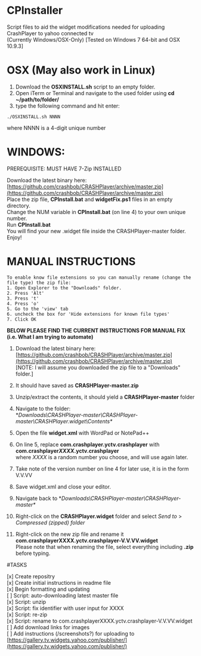 CPInstaller
===========

Script files to aid the widget modifications needed for uploading CrashPlayer to yahoo connected tv  
(Currently Windows/OSX-Only) [Tested on Windows 7 64-bit and OSX 10.9.3]    
  
# OSX (May also work in Linux)
  
1. Download the **OSXINSTALL.sh** script to an empty folder.  
2. Open iTerm or Terminal and navigate to the used folder using **cd ~/path/to/folder/**  
3. type the following command and hit enter:
```
./OSXINSTALL.sh NNNN
```  
where NNNN is a 4-digit unique number  
# WINDOWS:
PREREQUISITE: MUST HAVE 7-Zip INSTALLED  
  
Download the latest binary here: [https://github.com/crashbob/CRASHPlayer/archive/master.zip](https://github.com/crashbob/CRASHPlayer/archive/master.zip)   
Place the zip file, **CPInstall.bat** and **widgetFix.ps1** files in an empty directory.  
Change the NUM variable in **CPInstall.bat** (on line 4) to your own unique number.  
Run **CPInstall.bat**  
You will find your new .widget file inside the CRASHPlayer-master folder.  
Enjoy!

# MANUAL INSTRUCTIONS
```  
To enable know file extensions so you can manually rename (change the file type) the zip file:  
1. Open Explorer to the "Downloads" folder.  
2. Press 'Alt'  
3. Press 't'  
4. Press 'o'  
5. Go to the 'view' tab  
6. uncheck the box for 'Hide extensions for known file types'  
7. Click OK
```  
**BELOW PLEASE FIND THE CURRENT INSTRUCTIONS FOR MANUAL FIX  
(i.e. What I am trying to automate)**  

1. Download the latest binary here: [https://github.com/crashbob/CRASHPlayer/archive/master.zip](https://github.com/crashbob/CRASHPlayer/archive/master.zip)  
[NOTE: I will assume you downloaded the zip file to a "Downloads" folder.]

2. It should have saved as **CRASHPlayer-master.zip**

3. Unzip/extract the contents, it should yield a **CRASHPlayer-master** folder

4. Navigate to the folder:  
    **Downloads\CRASHPlayer-master\CRASHPlayer-master\CRASHPlayer.widget\Contents\**

5. Open the file **widget.xml** with WordPad or NotePad++

7. On line 5, replace **com.crashplayer.yctv.crashplayer** with **com.crashplayer*XXXX*.yctv.crashplayer**  
    where *XXXX* is a random number you choose, and will use again later.

8. Take note of the version number on line 4 for later use, it is in the form V.V.VV

9. Save widget.xml and close your editor.

10. Navigate back to **Downloads\CRASHPlayer-master\CRASHPlayer-master\**

12. Right-click on the **CRASHPlayer.widget** folder and select *Send to* > *Compressed (zipped) folder*

13. Right-click on the new zip file and rename it  
    **com.crashplayerXXXX.yctv.crashplayer-V.V.VV.widget**  
    Please note that when renaming the file, select everything including **.zip** before typing.


#TASKS

[x] Create repositry  
[x] Create initial instructions in readme file  
[x] Begin formatting and updating  
[ ] Script: auto-downloading latest master file  
[x] Script: unzip  
[x] Script: fix identifier with user input for XXXX  
[x] Script: re-zip  
[x] Script: rename to com.crashplayerXXXX.yctv.crashplayer-V.V.VV.widget  
[ ] Add download links for images  
[ ] Add instructions (/screenshots?) for uploading to [https://gallery.tv.widgets.yahoo.com/publisher/](https://gallery.tv.widgets.yahoo.com/publisher/)
